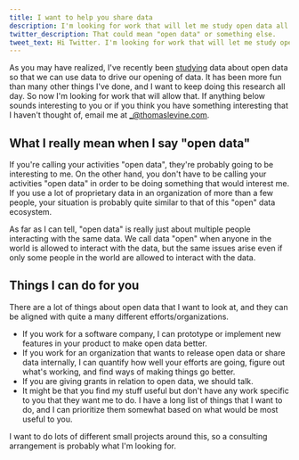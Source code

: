 ```yaml
---
title: I want to help you share data
description: I'm looking for work that will let me study open data all day.
twitter_description: That could mean "open data" or something else.
tweet_text: Hi Twitter. I'm looking for work that will let me study open data all day.
---
```

As you may have realized, I've recently been [studying](/open-data)
data about open data so that we can use data to drive our opening of
data. It has been more fun than many other things I've done, and I
want to keep doing this research all day. So now I'm looking for work
that will allow that. If anything below sounds interesting to you or
if you think you have something interesting that I haven't thought of,
email me at [\_@thomaslevine.com](mailto:_@thomaslevine.com).

## What I really mean when I say "open data"
If you're calling your activities "open data", they're probably going
to be interesting to me. On the other hand, you don't have to be
calling your activities "open data" in order to be doing
something that would interest me. If you use a lot of proprietary data
in an organization of more than a few people, your situation is
probably quite similar to that of this "open" data ecosystem.

As far as I can tell, "open data" is really just about multiple people
interacting with the same data. We call data "open" when anyone in the
world is allowed to interact with the data, but the same issues arise
even if only some people in the world are allowed to interact with the data.

## Things I can do for you
There are a lot of things about open data that I want to look at,
and they can be aligned with quite a many different efforts/organizations.

* If you work for a software company, I can prototype or implement new
    features in your product to make open data better.
* If you work for an organization that wants to release open data
    or share data internally,
    I can quantify how well your efforts are going, figure out what's
    working, and find ways of making things go better.
* If you are giving grants in relation to open data, we should talk.
* It might be that you find my stuff useful but don't have any work
    specific to you that they want me to do. I have a long list of things
    that I want to do, and I can prioritize them somewhat based on what
    would be most useful to you.

I want to do lots of different small projects around this, so a
consulting arrangement is probably what I'm looking for.
